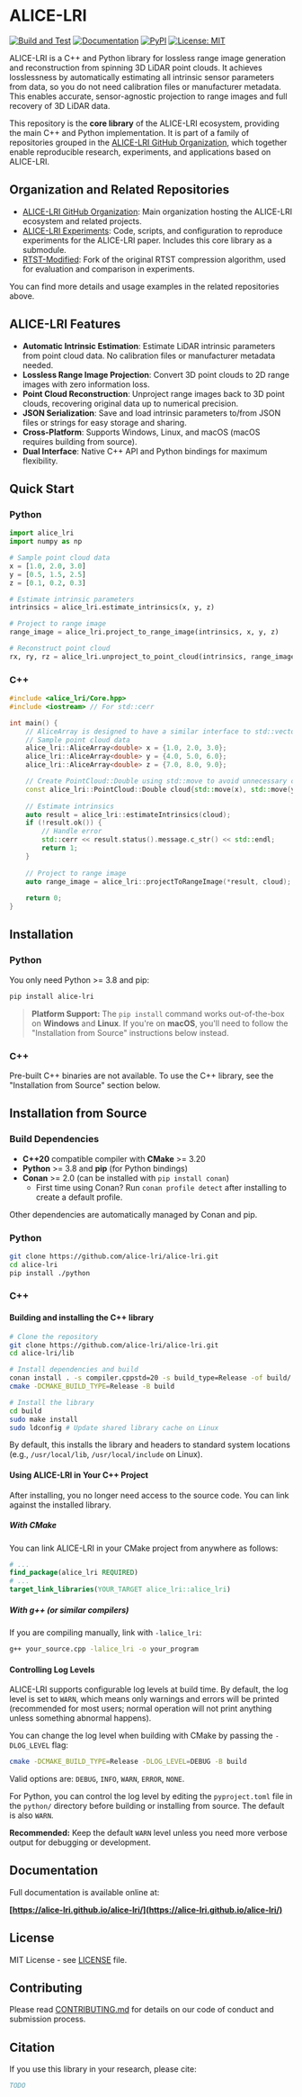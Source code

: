 
# ALICE-LRI

[![Build and Test](https://github.com/alice-lri/alice-lri/actions/workflows/ci.yml/badge.svg?branch=master)](https://github.com/alice-lri/alice-lri/actions/workflows/ci.yml)
[![Documentation](https://img.shields.io/badge/docs-online-blue.svg)](https://alice-lri.github.io/alice-lri/)
[![PyPI](https://img.shields.io/pypi/v/alice-lri.svg)](https://pypi.org/project/alice-lri/)
[![License: MIT](https://img.shields.io/badge/License-MIT-yellow.svg)](https://opensource.org/licenses/MIT)

ALICE-LRI is a C++ and Python library for lossless range image generation and reconstruction from spinning 3D LiDAR point clouds. It achieves losslessness by automatically estimating all intrinsic sensor parameters from data, so you do not need calibration files or manufacturer metadata. This enables accurate, sensor-agnostic projection to range images and full recovery of 3D LiDAR data.

This repository is the **core library** of the ALICE-LRI ecosystem, providing the main C++ and Python implementation. It is part of a family of repositories grouped in the [ALICE-LRI GitHub Organization](https://github.com/alice-lri), which together enable reproducible research, experiments, and applications based on ALICE-LRI.

## Organization and Related Repositories

- [ALICE-LRI GitHub Organization](https://github.com/alice-lri): Main organization hosting the ALICE-LRI ecosystem and related projects.
- [ALICE-LRI Experiments](https://github.com/alice-lri/alice-lri-experiments): Code, scripts, and configuration to reproduce experiments for the ALICE-LRI paper. Includes this core library as a submodule.
- [RTST-Modified](https://github.com/alice-lri/rtst-modified): Fork of the original RTST compression algorithm, used for evaluation and comparison in experiments.

You can find more details and usage examples in the related repositories above.

## ALICE-LRI Features

- **Automatic Intrinsic Estimation**: Estimate LiDAR intrinsic parameters from point cloud data. No calibration files or manufacturer metadata needed.
- **Lossless Range Image Projection**: Convert 3D point clouds to 2D range images with zero information loss.
- **Point Cloud Reconstruction**: Unproject range images back to 3D point clouds, recovering original data up to numerical precision.
- **JSON Serialization**: Save and load intrinsic parameters to/from JSON files or strings for easy storage and sharing.
- **Cross-Platform**: Supports Windows, Linux, and macOS (macOS requires building from source).
- **Dual Interface**: Native C++ API and Python bindings for maximum flexibility.


## Quick Start

### Python

```python
import alice_lri
import numpy as np

# Sample point cloud data
x = [1.0, 2.0, 3.0]
y = [0.5, 1.5, 2.5] 
z = [0.1, 0.2, 0.3]

# Estimate intrinsic parameters
intrinsics = alice_lri.estimate_intrinsics(x, y, z)

# Project to range image
range_image = alice_lri.project_to_range_image(intrinsics, x, y, z)

# Reconstruct point cloud
rx, ry, rz = alice_lri.unproject_to_point_cloud(intrinsics, range_image)
```

### C++

```cpp
#include <alice_lri/Core.hpp>
#include <iostream> // For std::cerr

int main() {
    // AliceArray is designed to have a similar interface to std::vector
    // Sample point cloud data
    alice_lri::AliceArray<double> x = {1.0, 2.0, 3.0};
    alice_lri::AliceArray<double> y = {4.0, 5.0, 6.0};
    alice_lri::AliceArray<double> z = {7.0, 8.0, 9.0};

    // Create PointCloud::Double using std::move to avoid unnecessary copies
    const alice_lri::PointCloud::Double cloud{std::move(x), std::move(y), std::move(z)};
    
    // Estimate intrinsics
    auto result = alice_lri::estimateIntrinsics(cloud);
    if (!result.ok()) {
        // Handle error
        std::cerr << result.status().message.c_str() << std::endl;
        return 1;
    }
    
    // Project to range image
    auto range_image = alice_lri::projectToRangeImage(*result, cloud);
    
    return 0;
}
```

## Installation

### Python
You only need Python >= 3.8 and pip:
```bash
pip install alice-lri
```

> **Platform Support:** The `pip install` command works out-of-the-box on **Windows** and **Linux**. If you're on **macOS**, you'll need to follow the "Installation from Source" instructions below instead.

### C++
Pre-built C++ binaries are not available. To use the C++ library, see the "Installation from Source" section below.

## Installation from Source

### Build Dependencies
- **C++20** compatible compiler with **CMake** >= 3.20
- **Python** >= 3.8 and **pip** (for Python bindings)
- **Conan** >= 2.0 (can be installed with `pip install conan`)
  - First time using Conan? Run `conan profile detect` after installing to create a default profile.

Other dependencies are automatically managed by Conan and pip.

### Python
```bash
git clone https://github.com/alice-lri/alice-lri.git
cd alice-lri
pip install ./python
```

### C++
#### Building and installing the C++ library
```bash
# Clone the repository
git clone https://github.com/alice-lri/alice-lri.git
cd alice-lri/lib

# Install dependencies and build
conan install . -s compiler.cppstd=20 -s build_type=Release -of build/ --build=missing
cmake -DCMAKE_BUILD_TYPE=Release -B build

# Install the library
cd build
sudo make install
sudo ldconfig # Update shared library cache on Linux
```
By default, this installs the library and headers to standard system locations (e.g., `/usr/local/lib`, `/usr/local/include` on Linux).

#### Using ALICE-LRI in Your C++ Project
After installing, you no longer need access to the source code. You can link against the installed library.

##### With CMake

You can link ALICE-LRI in your CMake project from anywhere as follows:
```cmake
# ...
find_package(alice_lri REQUIRED)
# ...
target_link_libraries(YOUR_TARGET alice_lri::alice_lri)
```


##### With g++ (or similar compilers)

If you are compiling manually, link with `-lalice_lri`:
```bash
g++ your_source.cpp -lalice_lri -o your_program
```

#### Controlling Log Levels

ALICE-LRI supports configurable log levels at build time. By default, the log level is set to `WARN`, which means only warnings and errors will be printed (recommended for most users; normal operation will not print anything unless something abnormal happens).

You can change the log level when building with CMake by passing the `-DLOG_LEVEL` flag:
```bash
cmake -DCMAKE_BUILD_TYPE=Release -DLOG_LEVEL=DEBUG -B build
```
Valid options are: `DEBUG`, `INFO`, `WARN`, `ERROR`, `NONE`.

For Python, you can control the log level by editing the `pyproject.toml` file in the `python/` directory before building or installing from source. The default is also `WARN`.

**Recommended:** Keep the default `WARN` level unless you need more verbose output for debugging or development.

## Documentation

Full documentation is available online at:

**[https://alice-lri.github.io/alice-lri/](https://alice-lri.github.io/alice-lri/)**

## License

MIT License - see [LICENSE](LICENSE) file.

## Contributing

Please read [CONTRIBUTING.md](CONTRIBUTING.md) for details on our code of conduct and submission process.

## Citation

If you use this library in your research, please cite:

```bibtex
TODO
```
